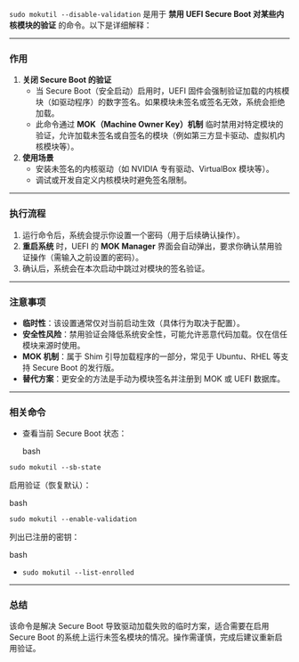 `sudo mokutil --disable-validation` 是用于 **禁用 UEFI Secure Boot 对某些内核模块的验证** 的命令。以下是详细解释：

------

### **作用**

1. **关闭 Secure Boot 的验证**
   - 当 Secure Boot（安全启动）启用时，UEFI 固件会强制验证加载的内核模块（如驱动程序）的数字签名。如果模块未签名或签名无效，系统会拒绝加载。
   - 此命令通过 **MOK（Machine Owner Key）机制** 临时禁用对特定模块的验证，允许加载未签名或自签名的模块（例如第三方显卡驱动、虚拟机内核模块等）。
2. **使用场景**
   - 安装未签名的内核驱动（如 NVIDIA 专有驱动、VirtualBox 模块等）。
   - 调试或开发自定义内核模块时避免签名限制。

------

### **执行流程**

1. 运行命令后，系统会提示你设置一个密码（用于后续确认操作）。
2. **重启系统** 时，UEFI 的 **MOK Manager** 界面会自动弹出，要求你确认禁用验证操作（需输入之前设置的密码）。
3. 确认后，系统会在本次启动中跳过对模块的签名验证。

------

### **注意事项**

- **临时性**：该设置通常仅对当前启动生效（具体行为取决于配置）。
- **安全性风险**：禁用验证会降低系统安全性，可能允许恶意代码加载。仅在信任模块来源时使用。
- **MOK 机制**：属于 Shim 引导加载程序的一部分，常见于 Ubuntu、RHEL 等支持 Secure Boot 的发行版。
- **替代方案**：更安全的方法是手动为模块签名并注册到 MOK 或 UEFI 数据库。

------

### **相关命令**

- 查看当前 Secure Boot 状态：

  bash

```
sudo mokutil --sb-state
```

启用验证（恢复默认）：

bash

```
sudo mokutil --enable-validation
```

列出已注册的密钥：

bash

- ```
  sudo mokutil --list-enrolled
  ```

------

### **总结**

该命令是解决 Secure Boot 导致驱动加载失败的临时方案，适合需要在启用 Secure Boot 的系统上运行未签名模块的情况。操作需谨慎，完成后建议重新启用验证。
